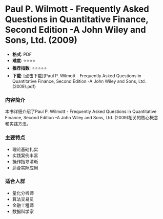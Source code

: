 # Paul P. Wilmott - Frequently Asked Questions in Quantitative Finance, Second Edition -A John Wiley and Sons, Ltd. (2009)

- **格式**: PDF
- **难度**: ⭐⭐⭐⭐
- **推荐指数**: ⭐⭐⭐⭐⭐
- **下载**: [点击下载](Paul P. Wilmott - Frequently Asked Questions in Quantitative Finance, Second Edition  -A John Wiley and Sons, Ltd. (2009).pdf)

### 内容简介

本书详细介绍了Paul P. Wilmott - Frequently Asked Questions in Quantitative Finance, Second Edition -A John Wiley and Sons, Ltd. (2009)相关的核心概念和实践方法。

### 主要特点

- 理论基础扎实
- 实践案例丰富
- 操作指导清晰
- 适合实际应用

### 适合人群

- 量化分析师
- 算法交易员
- 金融工程师
- 数据科学家
